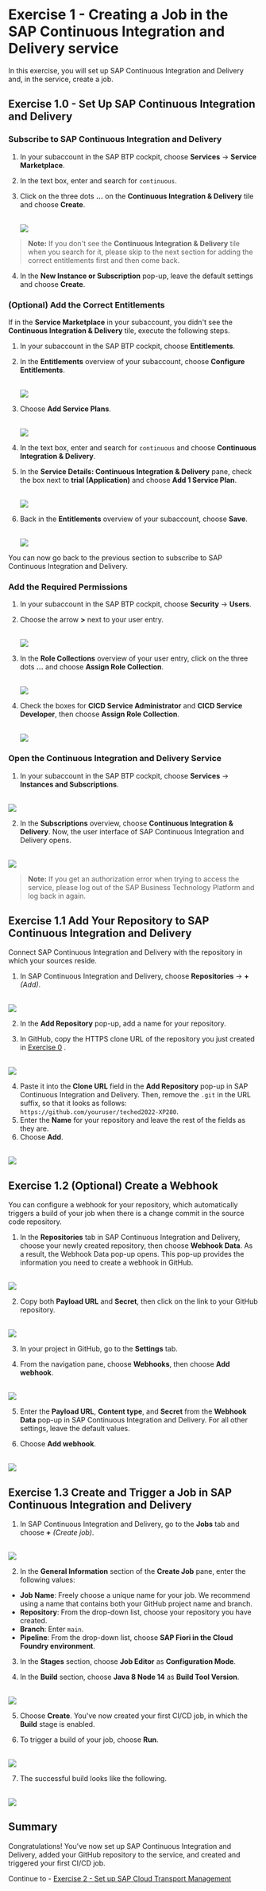 # Exercise 1 - Creating a Job in the SAP Continuous Integration and Delivery service

In this exercise, you will set up SAP Continuous Integration and Delivery and, in the service, create a job.

## Exercise 1.0 - Set Up SAP Continuous Integration and Delivery

### Subscribe to SAP Continuous Integration and Delivery

1. In your subaccount in the SAP BTP cockpit, choose **Services** → **Service Marketplace**.

2. In the text box, enter and search for `continuous`.

3. Click on the three dots **...** on the **Continuous Integration & Delivery** tile and choose **Create**.

   <br>![](/exercises/ex1/images/create_subscription.png)

 > **Note:** If you don't see the **Continuous Integration & Delivery** tile when you search for it, please skip to the next section for adding the correct entitlements first and then come back.

4. In the **New Instance or Subscription** pop-up, leave the default settings and choose **Create**.

### (Optional) Add the Correct Entitlements

If in the **Service Marketplace** in your subaccount, you didn't see the **Continuous Integration & Delivery** tile,
execute the following steps.

1. In your subaccount in the SAP BTP cockpit, choose **Entitlements**.

2. In the **Entitlements** overview of your subaccount, choose **Configure Entitlements**.

   <br>![](/exercises/ex1/images/configure_entitlements.png)

3. Choose **Add Service Plans**.

   <br>![](/exercises/ex1/images/add_service_plans.png)

4. In the text box, enter and search for `continuous` and choose **Continuous Integration & Delivery**.

5. In the **Service Details: Continuous Integration & Delivery** pane, check the box next to **trial (Application)** and choose **Add 1 Service Plan**.

   <br>![](/exercises/ex1/images/add_service_plan.png)

6. Back in the **Entitlements** overview of your subaccount, choose **Save**.

   <br>![](/exercises/ex1/images/save_entitlements.png)

You can now go back to the previous section to subscribe to SAP Continuous Integration and
Delivery.

### Add the Required Permissions


1. In your subaccount in the SAP BTP cockpit, choose **Security** → **Users**.
 
2. Choose the arrow **>** next to your user entry.

   <br>![](/exercises/ex1/images/click_on_user.png)

3. In the **Role Collections** overview of your user entry, click on the three dots **...** and choose **Assign Role Collection**.

   <br>![](/exercises/ex1/images/assign_role.png)

4. Check the boxes for **CICD Service Administrator** and **CICD Service Developer**, then choose **Assign Role Collection**.

   <br>![](/exercises/ex1/images/assign_cicd_roles.png)

### Open the Continuous Integration and Delivery Service

1. In your subaccount in the SAP BTP cockpit, choose **Services** → **Instances and Subscriptions**.

<br>![](images/login_to_cicd.png)

2. In the **Subscriptions** overview, choose **Continuous Integration & Delivery**.
Now, the user interface of SAP Continuous Integration and Delivery opens.

<br>![](/exercises/ex1/images/open_service.png)

> **Note:** If you get an authorization error when trying to access the service, please log out of the SAP Business Technology Platform and log back in again.


## Exercise 1.1 Add Your Repository to SAP Continuous Integration and Delivery

Connect SAP Continuous Integration and Delivery with the repository in which your sources reside.

1. In SAP Continuous Integration and Delivery, choose **Repositories** → **+** _(Add)_.

<br>![](images/add_repo.png)

2. In the **Add Repository** pop-up, add a name for your repository.

3. In GitHub, copy the HTTPS clone URL of the repository you just created in [Exercise 0](../ex0#exercise-00---create-a-copy-of-this-repository) .

<br>![](images/clone_url.png)

4. Paste it into the **Clone URL** field in the **Add Repository** pop-up in SAP Continuous Integration and Delivery. Then, remove the `.git` in the URL suffix, so that it looks as follows: `https://github.com/youruser/teched2022-XP280`.
5. Enter the **Name** for your repository and leave the rest of the fields as they are.
6. Choose **Add**.
 
<br>![](images/configure_repo.png)


## Exercise 1.2 (Optional) Create a Webhook

You can configure a webhook for your repository, which automatically triggers a build of your job when there is a change commit in the source code repository. 
1. In the **Repositories** tab in SAP Continuous Integration and Delivery, choose your newly created repository, then choose **Webhook Data**.
As a result, the Webhook Data pop-up opens. This pop-up provides the information you need to create a webhook in GitHub.

<br>![](images/webhook_data_button.png)

2. Copy both **Payload URL** and **Secret**, then click on the link to your GitHub repository.

<br>![](images/webhook_payload_info.png)

3. In your project in GitHub, go to the **Settings** tab.

4. From the navigation pane, choose **Webhooks**, then choose **Add webhook**.
 
<br>![](images/add_webhook_button.png)

5. Enter the **Payload URL**, **Content type**, and **Secret** from the **Webhook Data** pop-up in SAP Continuous Integration and Delivery. For all other settings, leave the default values.

6. Choose **Add webhook**.

<br>![](images/webhook_config.png)

## Exercise 1.3 Create and Trigger a Job in SAP Continuous Integration and Delivery

1. In SAP Continuous Integration and Delivery, go to the **Jobs** tab and choose **+** _(Create job)_.

<br>![](images/add_a_job.png)

2. In the **General Information** section of the **Create Job** pane, enter the following values:
- **Job Name**: Freely choose a unique name for your job. We recommend using a name that contains both your GitHub project name and branch.
- **Repository**: From the drop-down list, choose your repository you have created.
- **Branch**: Enter `main`.
- **Pipeline**: From the drop-down list, choose **SAP Fiori in the Cloud Foundry environment**.

3. In the **Stages** section, choose **Job Editor** as **Configuration Mode**.

4. In the **Build** section, choose **Java 8 Node 14** as **Build Tool Version**.

<br>![](images/configure_a_job.png)

5. Choose **Create**. You've now created your first CI/CD job, in which the **Build** stage is enabled.

6. To trigger a build of your job, choose **Run**.

<br>![](images/trigger_build.png)

7. The successful build looks like the following.

<br>![](images/successful_build.png)


## Summary

Congratulations! You've now set up SAP Continuous Integration and Delivery, added your GitHub repository to the service, and created and triggered your first CI/CD job.

Continue to - [Exercise 2 - Set up SAP Cloud Transport Management](../ex2/README.md)

